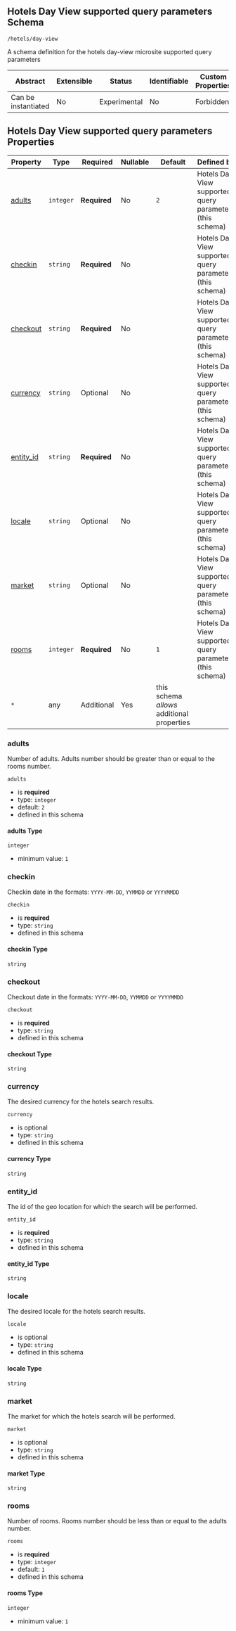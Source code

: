## Hotels Day View supported query parameters Schema

```
/hotels/day-view
```

A schema definition for the hotels day-view microsite supported query parameters

| Abstract            | Extensible | Status       | Identifiable | Custom Properties | Additional Properties | Defined In                   |
| ------------------- | ---------- | ------------ | ------------ | ----------------- | --------------------- | ---------------------------- |
| Can be instantiated | No         | Experimental | No           | Forbidden         | Permitted             |  |

## Hotels Day View supported query parameters Properties

| Property                | Type      | Required     | Nullable | Default                                    | Defined by                                               |
| ----------------------- | --------- | ------------ | -------- | ------------------------------------------ | -------------------------------------------------------- |
| [adults](#adults)       | `integer` | **Required** | No       | `2`                                        | Hotels Day View supported query parameters (this schema) |
| [checkin](#checkin)     | `string`  | **Required** | No       |                                            | Hotels Day View supported query parameters (this schema) |
| [checkout](#checkout)   | `string`  | **Required** | No       |                                            | Hotels Day View supported query parameters (this schema) |
| [currency](#currency)   | `string`  | Optional     | No       |                                            | Hotels Day View supported query parameters (this schema) |
| [entity_id](#entity_id) | `string`  | **Required** | No       |                                            | Hotels Day View supported query parameters (this schema) |
| [locale](#locale)       | `string`  | Optional     | No       |                                            | Hotels Day View supported query parameters (this schema) |
| [market](#market)       | `string`  | Optional     | No       |                                            | Hotels Day View supported query parameters (this schema) |
| [rooms](#rooms)         | `integer` | **Required** | No       | `1`                                        | Hotels Day View supported query parameters (this schema) |
| `*`                     | any       | Additional   | Yes      | this schema _allows_ additional properties |

### adults

Number of adults. Adults number should be greater than or equal to the rooms number.

`adults`

- is **required**
- type: `integer`
- default: `2`
- defined in this schema

#### adults Type

`integer`

- minimum value: `1`

### checkin

Checkin date in the formats: `YYYY-MM-DD`, `YYMMDD` or `YYYYMMDD`

`checkin`

- is **required**
- type: `string`
- defined in this schema

#### checkin Type

`string`

### checkout

Checkout date in the formats: `YYYY-MM-DD`, `YYMMDD` or `YYYYMMDD`

`checkout`

- is **required**
- type: `string`
- defined in this schema

#### checkout Type

`string`

### currency

The desired currency for the hotels search results.

`currency`

- is optional
- type: `string`
- defined in this schema

#### currency Type

`string`

### entity_id

The id of the geo location for which the search will be performed.

`entity_id`

- is **required**
- type: `string`
- defined in this schema

#### entity_id Type

`string`

### locale

The desired locale for the hotels search results.

`locale`

- is optional
- type: `string`
- defined in this schema

#### locale Type

`string`

### market

The market for which the hotels search will be performed.

`market`

- is optional
- type: `string`
- defined in this schema

#### market Type

`string`

### rooms

Number of rooms. Rooms number should be less than or equal to the adults number.

`rooms`

- is **required**
- type: `integer`
- default: `1`
- defined in this schema

#### rooms Type

`integer`

- minimum value: `1`
